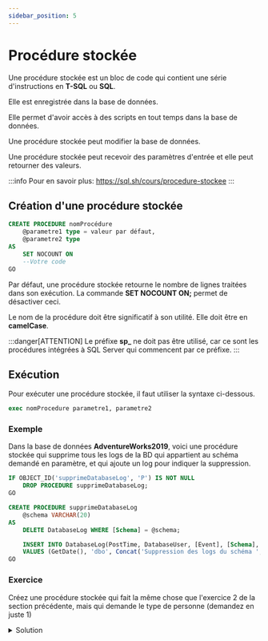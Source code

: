 ```yaml
---
sidebar_position: 5
---
```


# Procédure stockée

Une procédure stockée est un bloc de code qui contient une série d'instructions en **T-SQL** ou **SQL**.

Elle est enregistrée dans la base de données.

Elle permet d'avoir accès à des scripts en tout temps dans la base de données.

Une procédure stockée peut modifier la base de données.

Une procédure stockée peut recevoir des paramètres d'entrée et elle peut retourner des valeurs.

:::info
Pour en savoir plus: https://sql.sh/cours/procedure-stockee
:::






## Création d'une procédure stockée


```sql
CREATE PROCEDURE nomProcédure
	@parametre1 type = valeur par défaut,
	@parametre2 type
AS
	SET NOCOUNT ON
	--Votre code
GO
```

Par défaut, une procédure stockée retourne le nombre de lignes traitées dans son exécution. La commande **SET NOCOUNT ON;** permet de désactiver ceci.

Le nom de la procédure doit être significatif à son utilité. Elle doit être en **camelCase**.

:::danger[ATTENTION]
Le préfixe **sp_** ne doit pas être utilisé, car ce sont les procédures intégrées à SQL Server qui commencent par ce préfixe.
:::

## Exécution

Pour exécuter une procédure stockée, il faut utiliser la syntaxe ci-dessous.

```sql
exec nomProcedure parametre1, parametre2
```

### Exemple

Dans la base de données **AdventureWorks2019**, voici une procédure stockée qui supprime tous les logs de la BD qui appartient au schéma demandé en paramètre, et qui ajoute un log pour indiquer la suppression.

```sql
IF OBJECT_ID('supprimeDatabaseLog', 'P') IS NOT NULL 
	DROP PROCEDURE supprimeDatabaseLog;
GO

CREATE PROCEDURE supprimeDatabaseLog
	@schema VARCHAR(20)
AS
	DELETE DatabaseLog WHERE [Schema] = @schema;

	INSERT INTO DatabaseLog(PostTime, DatabaseUser, [Event], [Schema], [Object], [TSQL], XmlEvent)
	VALUES (GetDate(), 'dbo', Concat('Suppression des logs du schéma ', @schema), '', 'DatabaseLog', '', '');
GO
```

### Exercice

Créez une procédure stockée qui fait la même chose que l'exercice 2 de la section précédente, mais qui demande le type de personne (demandez en juste 1)

<details>
  <summary>Solution</summary>

```sql
IF OBJECT_ID('affichePersonParType', 'P') IS NOT NULL
	DROP PROCEDURE affichePersonParType;
GO

CREATE PROCEDURE affichePersonParType
	@type CHAR(2)
AS
SELECT
	BusinessEntityID, 
	FirstName, 
	LastName,
	PersonType
FROM Person.Person 
WHERE 
	PersonType = @type
ORDER BY
	LastName,
	FirstName;
GO
```

</details>
